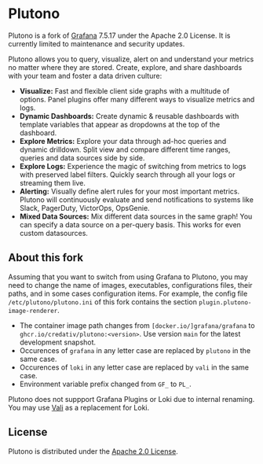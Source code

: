 # Plutono

Plutono is a fork of [Grafana](https://github.com/grafana/grafana) 7.5.17 under the Apache 2.0 License.
It is currently limited to maintenance and security updates.

Plutono allows you to query, visualize, alert on and understand your metrics no matter where they are stored. Create, explore, and share dashboards with your team and foster a data driven culture:

- **Visualize:** Fast and flexible client side graphs with a multitude of options. Panel plugins offer many different ways to visualize metrics and logs.
- **Dynamic Dashboards:** Create dynamic & reusable dashboards with template variables that appear as dropdowns at the top of the dashboard.
- **Explore Metrics:** Explore your data through ad-hoc queries and dynamic drilldown. Split view and compare different time ranges, queries and data sources side by side.
- **Explore Logs:** Experience the magic of switching from metrics to logs with preserved label filters. Quickly search through all your logs or streaming them live.
- **Alerting:** Visually define alert rules for your most important metrics. Plutono will continuously evaluate and send notifications to systems like Slack, PagerDuty, VictorOps, OpsGenie.
- **Mixed Data Sources:** Mix different data sources in the same graph! You can specify a data source on a per-query basis. This works for even custom datasources.


## About this fork

Assuming that you want to switch from using Grafana to Plutono, you may need to change the name of images, executables, configurations files, their paths, and in some cases configuration items.
For example, the config file `/etc/plutono/plutono.ini` of this fork contains the section `plugin.plutono-image-renderer`.

- The container image path changes from `[docker.io/]grafana/grafana` to `ghcr.io/credativ/plutono:<version>`. Use version `main` for the latest development snapshot.
- Occurences of `grafana` in any letter case are replaced by `plutono` in the same case.
- Occurences of `loki` in any letter case are replaced by `vali` in the same case.
- Environment variable prefix changed from `GF_` to `PL_`.

Plutono does not suppport Grafana Plugins or Loki due to internal renaming. You may use [Vali](https://github.com/credativ/vali) as a replacement for Loki.


## License

Plutono is distributed under the [Apache 2.0 License](https://github.com/credativ/plutono/blob/master/LICENSE).
